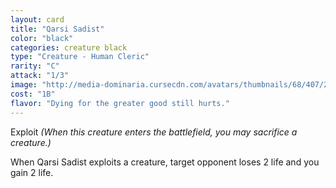 ```yaml
---
layout: card
title: "Qarsi Sadist"
color: "black"
categories: creature black
type: "Creature - Human Cleric"
rarity: "C"
attack: "1/3"
image: "http://media-dominaria.cursecdn.com/avatars/thumbnails/68/407/200/283/635618478130383227.png"
cost: "1B"
flavor: "Dying for the greater good still hurts."
---
```


Exploit <em>(When this creature enters the battlefield, you may sacrifice a creature.)</em>

When Qarsi Sadist exploits a creature, target opponent loses 2 life and you gain 2 life.
